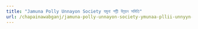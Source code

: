 ```yaml
---
title: "Jamuna Polly Unnayon Society যমুনা পল্লী উন্ন্য়ন সমিতি"
url: /chapainawabganj/jamuna-polly-unnayon-society-ymunaa-pllii-unnyyn-smiti/
---
```

